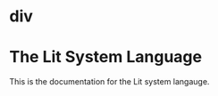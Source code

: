 <h1>div</h1><h1 id="thelitsystemlanguage">The Lit System Language</h1>
<p>This is the documentation for the Lit system langauge.</p>